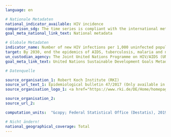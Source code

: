 ```yaml
---
language: en

# Nationale Metadaten
national_indicator_available: HIV incidence
comparison_sdg: The time series is compliant with the international metadata description.
goal_meta_national_link_text: National metadata

# Globale Metadaten
indicator_name: Number of new HIV infections per 1,000 uninfected population, by sex, age and key populations
target: By 2030, end the epidemics of AIDS, tuberculosis, malaria and neglected tropical diseases and combat hepatitis, water-borne diseases and other communicable diseases
un_custodian_agency: The Joint United Nations Programme on HIV/AIDS (UNAIDS)
goal_meta_link_text: United Nations Sustainable Development Goals Metadata

# Datenquelle

source_organisation_1: Robert Koch Institute (RKI)
source_url_text_1: Epidemiological bulletin 47/2017 (Only available in German)
source_organisation_logo_1: <a href="https://www.rki.de/DE/Home/homepage_node.html;jsessionid=897A9328BDF1782EBE1DD1059F3E66E5.2_cid298"><img src="https://g205sdgs.github.io/sdg-indicators/public/LogosEn/bmel.png" alt="Logo RKI" /></a>

source_organisation_2:
source_url_2:

computation_units:  "&copy; Federal Statistical Office (Destatis), 2019"

# Nicht ändern!
national_geographical_coverage: Total
---
```

